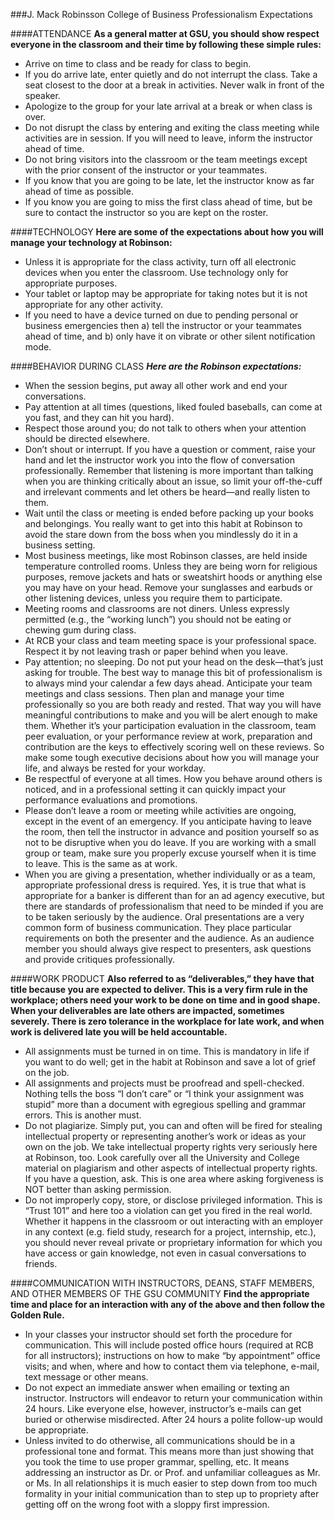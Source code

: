 ###J. Mack Robinsson College of Business Professionalism Expectations

####ATTENDANCE
**As a general matter at GSU, you should show respect everyone in the classroom and their time by following these simple rules:**

+ Arrive on time to class and be ready for class to begin.
+ If you do arrive late, enter quietly and do not interrupt the class. Take a seat closest to the door at a break in activities. Never walk in front of the speaker.
+ Apologize to the group for your late arrival at a break or when class is over.
+ Do not disrupt the class by entering and exiting the class meeting while activities are in session. If you will need to leave, inform the instructor ahead of time.
+ Do not bring visitors into the classroom or the team meetings except with the prior consent of the instructor or your teammates.
+ If you know that you are going to be late, let the instructor know as far ahead of time as possible.
+ If you know you are going to miss the first class ahead of time, but be sure to contact the instructor so you are kept on the roster.


####TECHNOLOGY
**Here are some of the expectations about how you will manage your technology at Robinson:**

+ Unless it is appropriate for the class activity, turn off all electronic devices when you enter the classroom. Use technology only for appropriate purposes.
+ Your tablet or laptop may be appropriate for taking notes but it is not appropriate for any other activity.
+ If you need to have a device turned on due to pending personal or business emergencies then a) tell the instructor or your teammates ahead of time, and b) only have it on vibrate or other silent notification mode.


####BEHAVIOR DURING CLASS
***Here are the Robinson expectations:***

+ When the session begins, put away all other work and end your conversations.
+ Pay attention at all times (questions, liked fouled baseballs, can come at you fast, and they can hit you hard).
+ Respect those around you; do not talk to others when your attention should be directed elsewhere.
+ Don’t shout or interrupt. If you have a question or comment, raise your hand and let the instructor work you into the flow of conversation professionally. Remember that listening is more important than talking when you are thinking critically about an issue, so limit your off-the-cuff and irrelevant comments and let others be heard—and really listen to them.
+ Wait until the class or meeting is ended before packing up your books and belongings. You really want to get into this habit at Robinson to avoid the stare down from the boss when you mindlessly do it in a business setting.
+ Most business meetings, like most Robinson classes, are held inside temperature controlled rooms. Unless they are being worn for religious purposes, remove jackets and hats or sweatshirt hoods or anything else you may have on your head. Remove your sunglasses and earbuds or other listening devices, unless you require them to participate.
+ Meeting rooms and classrooms are not diners. Unless expressly permitted (e.g., the “working lunch”) you should not be eating or chewing gum during class.
+ At RCB your class and team meeting space is your professional space. Respect it by not leaving trash or paper behind when you leave.
+ Pay attention; no sleeping. Do not put your head on the desk—that’s just asking for trouble. The best way to manage this bit of professionalism is to always mind your calendar a few days ahead. Anticipate your team meetings and class sessions. Then plan and manage your time professionally so you are both ready and rested. That way you will have meaningful contributions to make and you will be alert enough to make them. Whether it’s your participation evaluation in the classroom, team peer evaluation, or your performance review at work, preparation and contribution are the keys to effectively scoring well on these reviews. So make some tough executive decisions about how you will manage your life, and always be rested for your workday.
+ Be respectful of everyone at all times. How you behave around others is noticed, and in a professional setting it can quickly impact your performance evaluations and promotions.
+ Please don’t leave a room or meeting while activities are ongoing, except in the event of an emergency. If you anticipate having to leave the room, then tell the instructor in advance and position yourself so as not to be disruptive when you do leave. If you are working with a small group or team, make sure you properly excuse yourself when it is time to leave. This is the same as at work.
+ When you are giving a presentation, whether individually or as a team, appropriate professional dress is required. Yes, it is true that what is appropriate for a banker is different than for an ad agency executive, but there are standards of professionalism that need to be minded if you are to be taken seriously by the audience. Oral presentations are a very common form of business communication. They place particular requirements on both the presenter and the audience. As an audience member you should always give respect to presenters, ask questions and provide critiques professionally.


####WORK PRODUCT
**Also referred to as “deliverables,” they have that title because you are expected to deliver. This is a very firm rule in the workplace; others need your work to be done on time and in good shape. When your deliverables are late others are impacted, sometimes severely. There is zero tolerance in the workplace for late work, and when work is delivered late you will be held accountable.**

+ All assignments must be turned in on time. This is mandatory in life if you want to do well; get in the habit at Robinson and save a lot of grief on the job.
+ All assignments and projects must be proofread and spell-checked. Nothing tells the boss “I don’t care” or “I think your assignment was stupid” more than a document with egregious spelling and grammar errors. This is another must.
+ Do not plagiarize. Simply put, you can and often will be fired for stealing intellectual property or representing another’s work or ideas as your own on the job. We take intellectual property rights very seriously here at Robinson, too. Look carefully over all the University and College material on plagiarism and other aspects of intellectual property rights. If you have a question, ask. This is one area where asking forgiveness is NOT better than asking permission.
+ Do not improperly copy, store, or disclose privileged information. This is “Trust 101” and here too a violation can get you fired in the real world. Whether it happens in the classroom or out interacting with an employer in any context (e.g. field study, research for a project, internship, etc.), you should never reveal private or proprietary information for which you have access or gain knowledge, not even in casual conversations to friends.



####COMMUNICATION WITH INSTRUCTORS, DEANS, STAFF MEMBERS, AND OTHER MEMBERS OF THE GSU COMMUNITY
**Find the appropriate time and place for an interaction with any of the above and then follow the Golden Rule.**

+ In your classes your instructor should set forth the procedure for communication. This will include posted office hours (required at RCB for all instructors); instructions on how to make “by appointment” office visits; and when, where and how to contact them via telephone, e-mail, text message or other means.
+ Do not expect an immediate answer when emailing or texting an instructor. Instructors will endeavor to return your communication within 24 hours. Like everyone else, however, instructor’s e-mails can get buried or otherwise misdirected. After 24 hours a polite follow-up would be appropriate.
+ Unless invited to do otherwise, all communications should be in a professional tone and format. This means more than just showing that you took the time to use proper grammar, spelling, etc. It means addressing an instructor as Dr. or Prof. and unfamiliar colleagues as Mr. or Ms. In all relationships it is much easier to step down from too much formality in your initial communication than to step up to propriety after getting off on the wrong foot with a sloppy first impression.
